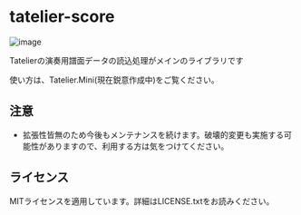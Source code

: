 # tatelier-score
![image](https://user-images.githubusercontent.com/17560479/152170573-a49ecabd-02e8-4e56-bb47-e85557075141.png)

Tatelierの演奏用譜面データの読込処理がメインのライブラリです

使い方は、Tatelier.Mini(現在鋭意作成中)をご覧ください。

## 注意
* 拡張性皆無のため今後もメンテナンスを続けます。破壊的変更も実施する可能性がありますので、利用する方は気をつけてください。

## ライセンス
MITライセンスを適用しています。詳細はLICENSE.txtをお読みください。
